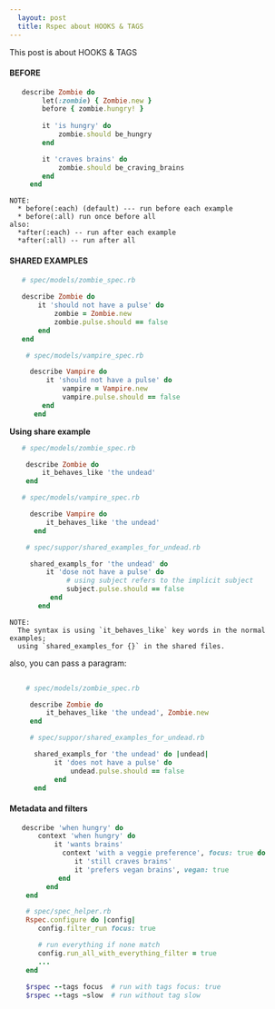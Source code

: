 ```yaml
---
  layout: post
  title: Rspec about HOOKS & TAGS
---
```


This post is about HOOKS & TAGS

<!--more-->

#### BEFORE

```ruby
   describe Zombie do
        let(:zombie) { Zombie.new }
        before { zombie.hungry! }
      
        it 'is hungry' do
            zombie.should be_hungry
        end

        it 'craves brains' do
            zombie.should be_craving_brains
        end
     end
```

    
    NOTE:
      * before(:each) (default) --- run before each example
      * before(:all) run once before all
    also:
      *after(:each) -- run after each example
      *after(:all) -- run after all


#### SHARED EXAMPLES

```ruby
   # spec/models/zombie_spec.rb
   
   describe Zombie do
       it 'should not have a pulse' do
           zombie = Zombie.new
           zombie.pulse.should == false
       end
   end

    # spec/models/vampire_spec.rb

     describe Vampire do
         it 'should not have a pulse' do
             vampire = Vampire.new
             vampire.pulse.should == false
        end
      end

```

**Using share example**

```ruby
   # spec/models/zombie_spec.rb

    describe Zombie do
        it_behaves_like 'the undead'
    end

   # spec/models/vampire_spec.rb

     describe Vampire do
         it_behaves_like 'the undead'
      end

    # spec/suppor/shared_examples_for_undead.rb

     shared_exampls_for 'the undead' do
         it 'dose not have a pulse' do
              # using subject refers to the implicit subject
              subject.pulse.should == false
          end
       end
```

    
    NOTE:
      The syntax is using `it_behaves_like` key words in the normal examples;     
      using `shared_examples_for {}` in the shared files.
    
 
also, you can pass a paragram:

```ruby
     
    # spec/models/zombie_spec.rb

     describe Zombie do
         it_behaves_like 'the undead', Zombie.new
     end

     # spec/suppor/shared_examples_for_undead.rb

      shared_exampls_for 'the undead' do |undead|
           it 'does not have a pulse' do
               undead.pulse.should == false
           end
      end
```

#### Metadata and filters

```ruby
   describe 'when hungry' do
       context 'when hungry' do
           it 'wants brains'
             context 'with a veggie preference', focus: true do
                it 'still craves brains'
                it 'prefers vegan brains', vegan: true
            end
         end
    end

    # spec/spec_helper.rb
    Rspec.configure do |config|
       config.filter_run focus: true

       # run everything if none match
       config.run_all_with_everything_filter = true
       ...
    end
    
    $rspec --tags focus  # run with tags focus: true
    $rspec --tags ~slow  # run without tag slow
```    









  
    



 
   
